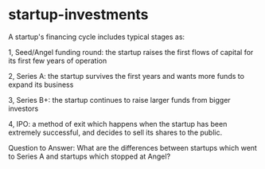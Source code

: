 # startup-investments

A startup's financing cycle includes typical stages as:

1, Seed/Angel funding round: the startup raises the first flows of capital for its first few years of operation

2, Series A: the startup survives the first years and wants more funds to expand its business

3, Series B+: the startup continues to raise larger funds from bigger investors

4, IPO: a method of exit which happens when the startup has been extremely successful, and decides to sell its shares to the public.

Question to Answer:
What are the differences between startups which went to Series A and startups which stopped at Angel?
